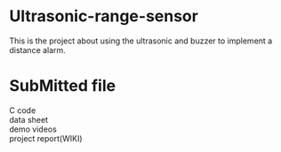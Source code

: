 # Ultrasonic-range-sensor
This is the project about using the ultrasonic and buzzer to implement a distance alarm.

# SubMitted file
C code  
data sheet  
demo videos  
project report(WIKI)  
